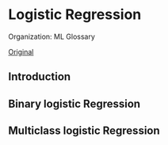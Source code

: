 # Logistic Regression

Organization: ML Glossary

[Original](https://ml-cheatsheet.readthedocs.io/en/latest/logistic_regression.html)


## Introduction





## Binary logistic Regression






## Multiclass logistic Regression






